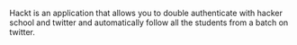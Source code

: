 Hackt is an application that allows you to double authenticate with hacker school and twitter and automatically follow all the students from a batch on twitter.